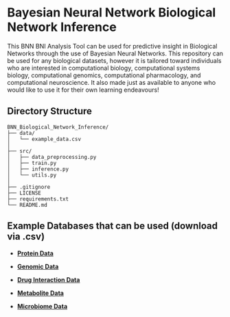 # Bayesian Neural Network Biological Network Inference

This BNN BNI Analysis Tool can be used for predictive insight in Biological Networks through the use of Bayesian Neural Networks. This repository can be used for any biological datasets, however it is tailored toward individuals who are interested in computational biology, computational systems biology, computational genomics, computational pharmacology, and computational neuroscience. It also made just as available to anyone who would like to use it for their own learning endeavours!

## Directory Structure

```
BNN_Biological_Network_Inference/
├── data/
│   └── example_data.csv
│
├── src/
│   ├── data_preprocessing.py
│   ├── train.py
│   ├── inference.py
│   └── utils.py
│
├── .gitignore
├── LICENSE
├── requirements.txt
└── README.md
```

## Example Databases that can be used (download via .csv)

* **[Protein Data](https://www.wwpdb.org/)**

* **[Genomic Data](https://www.genomicsengland.co.uk/)**

* **[Drug Interaction Data](https://go.drugbank.com/)**

* **[Metabolite Data](https://www.metabolomicsworkbench.org/databases/metabolitedatabase.php)**

* **[Microbiome Data](https://portal.hmpdacc.org/)**
